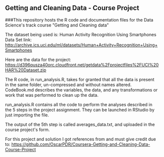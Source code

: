 ## Getting and Cleaning Data - Course Project
###This repository hosts the R code and documentation files for the Data Science's track course "Getting and Cleaning data"

The dataset being used is: Human Activity Recognition Using Smartphones Data Set 
link: http://archive.ics.uci.edu/ml/datasets/Human+Activity+Recognition+Using+Smartphones

Here are the data for the project: 
https://d396qusza40orc.cloudfront.net/getdata%2Fprojectfiles%2FUCI%20HAR%20Dataset.zip 

The R code, in run_analysis.R, takes for granted that all the data is present in the same folder, un-compressed and without names altered.   
CodeBook.md describes the variables, the data, and any transformations or work that was performed to clean up the data.

run_analysis.R contains all the code to perform the analyses described in the 5 steps in the project assignment. They can be launched in RStudio by just importing the file.

The output of the 5th step is called averages_data.txt, and uploaded in the course project's form.


For this project and solution I got references from and must give credit due to:
https://github.com/OscarPDR/Coursera-Getting-and-Cleaning-Data-Course-Project 
